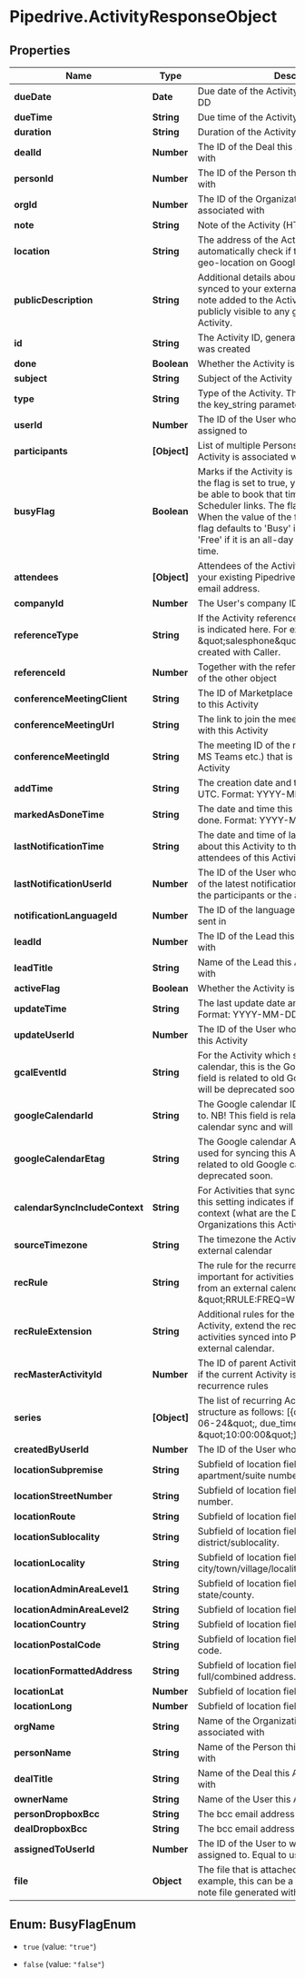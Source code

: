 # Pipedrive.ActivityResponseObject

## Properties

Name | Type | Description | Notes
------------ | ------------- | ------------- | -------------
**dueDate** | **Date** | Due date of the Activity. Format: YYYY-MM-DD | [optional] 
**dueTime** | **String** | Due time of the Activity in UTC. Format: HH:MM | [optional] 
**duration** | **String** | Duration of the Activity. Format: HH:MM | [optional] 
**dealId** | **Number** | The ID of the Deal this Activity is associated with | [optional] 
**personId** | **Number** | The ID of the Person this Activity is associated with | [optional] 
**orgId** | **Number** | The ID of the Organization this Activity is associated with | [optional] 
**note** | **String** | Note of the Activity (HTML format) | [optional] 
**location** | **String** | The address of the Activity. Pipedrive will automatically check if the location matches a geo-location on Google maps. | [optional] 
**publicDescription** | **String** | Additional details about the Activity that is synced to your external calendar. Unlike the note added to the Activity, the description is publicly visible to any guests added to the Activity. | [optional] 
**id** | **String** | The Activity ID, generated when the Activity was created | [optional] 
**done** | **Boolean** | Whether the Activity is done or not | [optional] 
**subject** | **String** | Subject of the Activity | [optional] 
**type** | **String** | Type of the Activity. This is in correlation with the key_string parameter of ActivityTypes. | [optional] 
**userId** | **Number** | The ID of the User whom the Activity is assigned to | [optional] 
**participants** | **[Object]** | List of multiple Persons (participants) this Activity is associated with | [optional] 
**busyFlag** | **Boolean** | Marks if the Activity is set as &#39;Busy&#39; or &#39;Free&#39;. If the flag is set to true, your customers will not be able to book that time slot through any Scheduler links. The flag can also be unset. When the value of the flag is unset (null), the flag defaults to &#39;Busy&#39; if it has a time set, and &#39;Free&#39; if it is an all-day event without specified time. | [optional] 
**attendees** | **[Object]** | Attendees of the Activity. This can be either your existing Pipedrive contacts or an external email address. | [optional] 
**companyId** | **Number** | The User&#39;s company ID | [optional] 
**referenceType** | **String** | If the Activity references some other object, it is indicated here. For example, value \&quot;salesphone\&quot; refers to Activities created with Caller. | [optional] 
**referenceId** | **Number** | Together with the reference_type, gives the ID of the other object | [optional] 
**conferenceMeetingClient** | **String** | The ID of Marketplace app, which is connected to this Activity | [optional] 
**conferenceMeetingUrl** | **String** | The link to join the meeting which is associated with this Activity | [optional] 
**conferenceMeetingId** | **String** | The meeting ID of the meeting provider (Zoom, MS Teams etc.) that is associated with this Activity | [optional] 
**addTime** | **String** | The creation date and time of the Activity in UTC. Format: YYYY-MM-DD HH:MM:SS. | [optional] 
**markedAsDoneTime** | **String** | The date and time this Activity was marked as done. Format: YYYY-MM-DD HH:MM:SS. | [optional] 
**lastNotificationTime** | **String** | The date and time of latest notifications sent about this Activity to the participants or the attendees of this Activity | [optional] 
**lastNotificationUserId** | **Number** | The ID of the User who triggered the sending of the latest notifications about this Activity to the participants or the attendees of this Activity | [optional] 
**notificationLanguageId** | **Number** | The ID of the language the notifications are sent in | [optional] 
**leadId** | **Number** | The ID of the Lead this Activity is associated with | [optional] 
**leadTitle** | **String** | Name of the Lead this Activity is associated with | [optional] 
**activeFlag** | **Boolean** | Whether the Activity is active or not | [optional] 
**updateTime** | **String** | The last update date and time of the Activity. Format: YYYY-MM-DD HH:MM:SS. | [optional] 
**updateUserId** | **Number** | The ID of the User who was the last to update this Activity | [optional] 
**gcalEventId** | **String** | For the Activity which syncs to Google calendar, this is the Google event ID. NB! This field is related to old Google calendar sync and will be deprecated soon. | [optional] 
**googleCalendarId** | **String** | The Google calendar ID that this Activity syncs to. NB! This field is related to old Google calendar sync and will be deprecated soon. | [optional] 
**googleCalendarEtag** | **String** | The Google calendar API etag (version) that is used for syncing this Activity. NB! This field is related to old Google calendar sync and will be deprecated soon. | [optional] 
**calendarSyncIncludeContext** | **String** | For Activities that sync to an external calendar, this setting indicates if the Activity syncs with context (what are the Deals, Persons, Organizations this Activity is related to) | [optional] 
**sourceTimezone** | **String** | The timezone the Activity was created in an external calendar | [optional] 
**recRule** | **String** | The rule for the recurrence of the Activity. Is important for activities synced into Pipedrive from an external calendar. Example: \&quot;RRULE:FREQ&#x3D;WEEKLY;BYDAY&#x3D;WE\&quot; | [optional] 
**recRuleExtension** | **String** | Additional rules for the recurrence of the Activity, extend the rec_rule. Is important for activities synced into Pipedrive from an external calendar. | [optional] 
**recMasterActivityId** | **Number** | The ID of parent Activity for a recurrent Activity if the current Activity is an exception to recurrence rules | [optional] 
**series** | **[Object]** | The list of recurring Activity instances. It is in a structure as follows: [{due_date: \&quot;2020-06-24\&quot;, due_time: \&quot;10:00:00\&quot;}] | [optional] 
**createdByUserId** | **Number** | The ID of the User who created the Activity | [optional] 
**locationSubpremise** | **String** | Subfield of location field. Indicates apartment/suite number. | [optional] 
**locationStreetNumber** | **String** | Subfield of location field. Indicates house number. | [optional] 
**locationRoute** | **String** | Subfield of location field. Indicates street name. | [optional] 
**locationSublocality** | **String** | Subfield of location field. Indicates district/sublocality. | [optional] 
**locationLocality** | **String** | Subfield of location field. Indicates city/town/village/locality. | [optional] 
**locationAdminAreaLevel1** | **String** | Subfield of location field. Indicates state/county. | [optional] 
**locationAdminAreaLevel2** | **String** | Subfield of location field. Indicates region. | [optional] 
**locationCountry** | **String** | Subfield of location field. Indicates country. | [optional] 
**locationPostalCode** | **String** | Subfield of location field. Indicates ZIP/postal code. | [optional] 
**locationFormattedAddress** | **String** | Subfield of location field. Indicates full/combined address. | [optional] 
**locationLat** | **Number** | Subfield of location field. Indicates latitude. | [optional] 
**locationLong** | **Number** | Subfield of location field. Indicates longitude. | [optional] 
**orgName** | **String** | Name of the Organization this Activity is associated with | [optional] 
**personName** | **String** | Name of the Person this Activity is associated with | [optional] 
**dealTitle** | **String** | Name of the Deal this Activity is associated with | [optional] 
**ownerName** | **String** | Name of the User this Activity is owned by | [optional] 
**personDropboxBcc** | **String** | The bcc email address of the Person | [optional] 
**dealDropboxBcc** | **String** | The bcc email address of the Deal | [optional] 
**assignedToUserId** | **Number** | The ID of the User to whom the Activity is assigned to. Equal to user_id. | [optional] 
**file** | **Object** | The file that is attached to this Activity. For example, this can be a reference to an audio note file generated with Pipedrive mobile app. | [optional] 



## Enum: BusyFlagEnum


* `true` (value: `"true"`)

* `false` (value: `"false"`)




